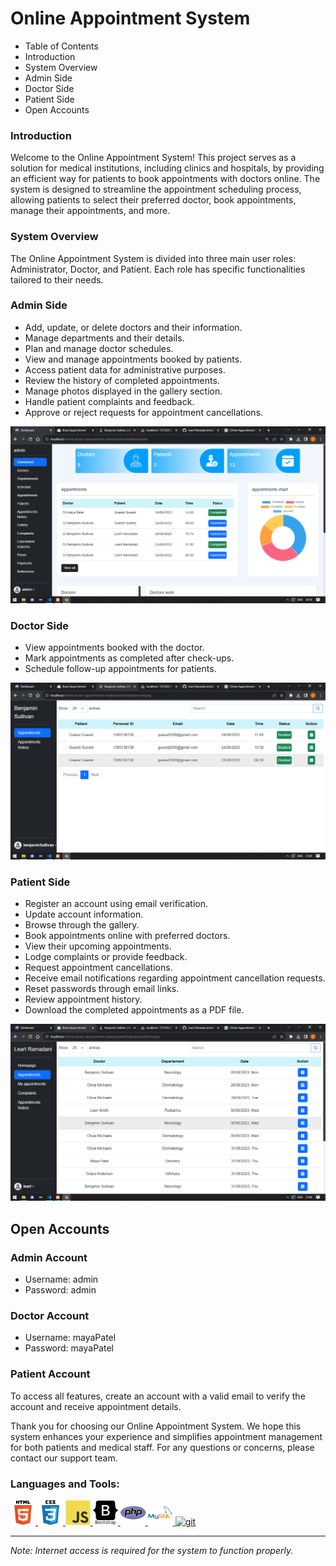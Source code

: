# Online Appointment System
- Table of Contents
- Introduction
- System Overview
- Admin Side
- Doctor Side
- Patient Side
- Open Accounts
### Introduction
Welcome to the Online Appointment System! This project serves as a solution for medical institutions, including clinics and hospitals, by providing an efficient way for patients to book appointments with doctors online. The system is designed to streamline the appointment scheduling process, allowing patients to select their preferred doctor, book appointments, manage their appointments, and more.

### System Overview
The Online Appointment System is divided into three main user roles: Administrator, Doctor, and Patient. Each role has specific functionalities tailored to their needs.

### Admin Side
- Add, update, or delete doctors and their information.
- Manage departments and their details.
- Plan and manage doctor schedules.
- View and manage appointments booked by patients.
- Access patient data for administrative purposes.
- Review the history of completed appointments.
- Manage photos displayed in the gallery section.
- Handle patient complaints and feedback.
- Approve or reject requests for appointment cancellations.

![Alt text](image.png)

### Doctor Side
- View appointments booked with the doctor.
- Mark appointments as completed after check-ups.
- Schedule follow-up appointments for patients.

![Alt text](image-2.png)

### Patient Side
- Register an account using email verification.
- Update account information.
- Browse through the gallery.
- Book appointments online with preferred doctors.
- View their upcoming appointments.
- Lodge complaints or provide feedback.
- Request appointment cancellations.
- Receive email notifications regarding appointment cancellation requests.
- Reset passwords through email links.
- Review appointment history.
- Download the completed appointments as a PDF file.

![Alt text](image-1.png)
## Open Accounts
### Admin Account
- Username: admin
- Password: admin

### Doctor Account
- Username: mayaPatel
- Password: mayaPatel


### Patient Account
To access all features, create an account with a valid email to verify the account and receive appointment details.

Thank you for choosing our Online Appointment System. We hope this system enhances your experience and simplifies appointment management for both patients and medical staff. For any questions or concerns, please contact our support team.

<h3 align="left">Languages and Tools:</h3>
<p align="left"> 
    <a href="https://www.w3.org/html/" target="_blank" rel="noreferrer"> 
        <img src="https://raw.githubusercontent.com/devicons/devicon/master/icons/html5/html5-original-wordmark.svg" alt="html5" width="40" height="40"/> 
    </a> 
        <a href="https://www.w3schools.com/css/" target="_blank" rel="noreferrer"> 
        <img src="https://raw.githubusercontent.com/devicons/devicon/master/icons/css3/css3-original-wordmark.svg" alt="css3" width="40" height="40"/> 
    </a> 
    <a href="https://developer.mozilla.org/en-US/docs/Web/JavaScript" target="_blank" rel="noreferrer"> 
        <img src="https://raw.githubusercontent.com/devicons/devicon/master/icons/javascript/javascript-original.svg" alt="javascript" width="40" height="40"/> 
    </a> 
    <a href="https://getbootstrap.com" target="_blank" rel="noreferrer"> 
        <img src="https://raw.githubusercontent.com/devicons/devicon/master/icons/bootstrap/bootstrap-plain-wordmark.svg" alt="bootstrap" width="40" height="40"/> 
    </a> 
    <a href="https://www.php.net" target="_blank" rel="noreferrer"> 
        <img src="https://raw.githubusercontent.com/devicons/devicon/master/icons/php/php-original.svg" alt="php" width="40" height="40"/> 
    </a> 
    <a href="https://www.mysql.com/" target="_blank" rel="noreferrer"> 
        <img src="https://raw.githubusercontent.com/devicons/devicon/master/icons/mysql/mysql-original-wordmark.svg" alt="mysql" width="40" height="40"/> 
    </a> 
    <a href="https://git-scm.com/" target="_blank" rel="noreferrer"> 
        <img src="https://www.vectorlogo.zone/logos/git-scm/git-scm-icon.svg" alt="git" width="40" height="40"/>
    </a> 
</p>
<hr>
<i>Note: Internet access is required for the system to function properly.</i>